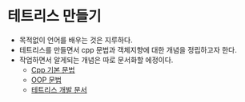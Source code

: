 # 테트리스 만들기
- 목적없이 언어를 배우는 것은 지루하다.
- 테트리스를 만들면서 cpp 문법과 객체지향에 대한 개념을 정립하고자 한다.
- 작업하면서 알게되는 개념은 따로 문서화할 에정이다.
  - [Cpp 기본 문법](/markdown/Basics.md)
  - [OOP 문법](/markdown/OOP.md)
  - [테트리스 개발 문서](/Tetris/diagram/테트리스.html)

